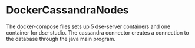 # DockerCassandraNodes
The docker-compose files sets up 5 dse-server containers and one container for dse-studio.
The cassandra connector creates a connection to the database through the java main program.
